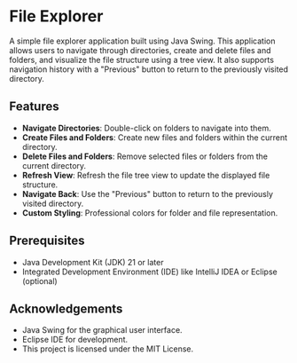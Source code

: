 # File Explorer

A simple file explorer application built using Java Swing. This application allows users to navigate through directories, create and delete files and folders, and visualize the file structure using a tree view. It also supports navigation history with a "Previous" button to return to the previously visited directory.

## Features

- **Navigate Directories**: Double-click on folders to navigate into them.
- **Create Files and Folders**: Create new files and folders within the current directory.
- **Delete Files and Folders**: Remove selected files or folders from the current directory.
- **Refresh View**: Refresh the file tree view to update the displayed file structure.
- **Navigate Back**: Use the "Previous" button to return to the previously visited directory.
- **Custom Styling**: Professional colors for folder and file representation.

## Prerequisites

- Java Development Kit (JDK) 21 or later
- Integrated Development Environment (IDE) like IntelliJ IDEA or Eclipse (optional)

## Acknowledgements
- Java Swing for the graphical user interface.
- Eclipse IDE for development.
- This project is licensed under the MIT License. 
